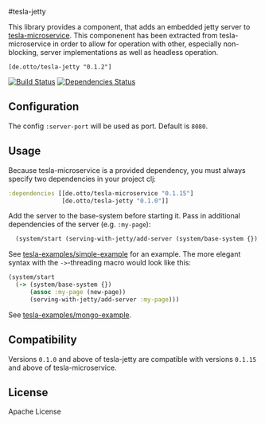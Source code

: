 #tesla-jetty

This library provides a component, that adds an embedded jetty server to [tesla-microservice](https://github.com/otto-de/tesla-mivroservice). 
This componenent has been extracted from tesla-microservice in order to allow for operation with other, especially non-blocking, server implementations as well as headless operation.

`[de.otto/tesla-jetty "0.1.2"]`

[![Build Status](https://travis-ci.org/otto-de/tesla-jetty.svg)](https://travis-ci.org/otto-de/tesla-jetty)
[![Dependencies Status](http://jarkeeper.com/otto-de/tesla-jetty/status.svg)](http://jarkeeper.com/otto-de/tesla-jetty)

## Configuration

The config ```:server-port``` will be used as port. Default is ```8080```. 

## Usage

Because tesla-microservice is a provided dependency, you must always specify two dependencies in your project clj:

```clojure
:dependencies [[de.otto/tesla-microservice "0.1.15"]
               [de.otto/tesla-jetty "0.1.0"]]
```
Add the server to the base-system before starting it. Pass in additional dependencies of the server (e.g. ```:my-page```): 
```clojure
  (system/start (serving-with-jetty/add-server (system/base-system {}) :my-page))
```

See [tesla-examples/simple-example](https://github.com/otto-de/tesla-examples/tree/master/simple-example) for an example. The more elegant syntax with the ```->```-threading macro would look like this:

```clojure
(system/start
  (-> (system/base-system {})
      (assoc :my-page (new-page))
      (serving-with-jetty/add-server :my-page)))
```
See [tesla-examples/mongo-example](https://github.com/otto-de/tesla-examples/tree/master/mongo-example).

## Compatibility
Versions ```0.1.0``` and above of tesla-jetty are compatible with versions ```0.1.15``` and above of tesla-microservice.

## License
Apache License
